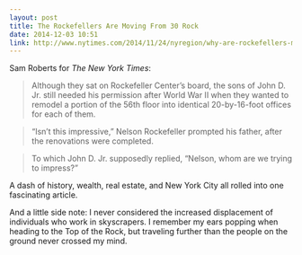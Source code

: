 ```yaml
---
layout: post
title: The Rockefellers Are Moving From 30 Rock
date: 2014-12-03 10:51
link: http://www.nytimes.com/2014/11/24/nyregion/why-are-rockefellers-moving-from-30-rock-we-got-a-deal.html?_r=0
---
```


Sam Roberts for *The New York Times*:

>Although they sat on Rockefeller Center’s board, the sons of John D. Jr. still needed his permission after World War II when they wanted to remodel a portion of the 56th floor into identical 20-by-16-foot offices for each of them.

>“Isn’t this impressive,” Nelson Rockefeller prompted his father, after the renovations were completed.

>To which John D. Jr. supposedly replied, “Nelson, whom are we trying to impress?”

A dash of history, wealth, real estate, and New York City all rolled into one fascinating article. 

And a little side note: I never considered the increased displacement of individuals who work in skyscrapers. I remember my ears popping when heading to the Top of the Rock, but traveling further than the people on the ground never crossed my mind.
